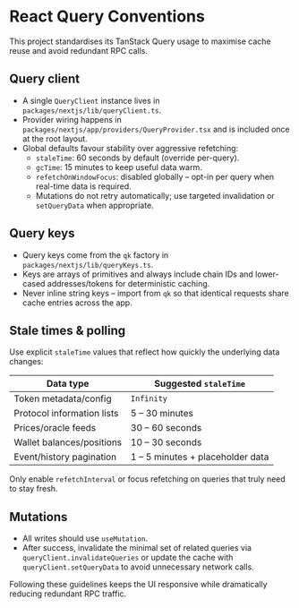 # React Query Conventions

This project standardises its TanStack Query usage to maximise cache reuse and
avoid redundant RPC calls.

## Query client

- A single `QueryClient` instance lives in `packages/nextjs/lib/queryClient.ts`.
- Provider wiring happens in `packages/nextjs/app/providers/QueryProvider.tsx`
  and is included once at the root layout.
- Global defaults favour stability over aggressive refetching:
  - `staleTime`: 60 seconds by default (override per-query).
  - `gcTime`: 15 minutes to keep useful data warm.
  - `refetchOnWindowFocus`: disabled globally – opt-in per query when real-time
    data is required.
  - Mutations do not retry automatically; use targeted invalidation or
    `setQueryData` when appropriate.

## Query keys

- Query keys come from the `qk` factory in `packages/nextjs/lib/queryKeys.ts`.
- Keys are arrays of primitives and always include chain IDs and lower-cased
  addresses/tokens for deterministic caching.
- Never inline string keys – import from `qk` so that identical requests share
  cache entries across the app.

## Stale times & polling

Use explicit `staleTime` values that reflect how quickly the underlying data
changes:

| Data type                  | Suggested `staleTime`      |
| -------------------------- | -------------------------- |
| Token metadata/config      | `Infinity`                 |
| Protocol information lists | 5 – 30 minutes             |
| Prices/oracle feeds        | 30 – 60 seconds            |
| Wallet balances/positions  | 10 – 30 seconds            |
| Event/history pagination   | 1 – 5 minutes + placeholder data |

Only enable `refetchInterval` or focus refetching on queries that truly need to
stay fresh.

## Mutations

- All writes should use `useMutation`.
- After success, invalidate the minimal set of related queries via
  `queryClient.invalidateQueries` or update the cache with
  `queryClient.setQueryData` to avoid unnecessary network calls.

Following these guidelines keeps the UI responsive while dramatically reducing
redundant RPC traffic.
